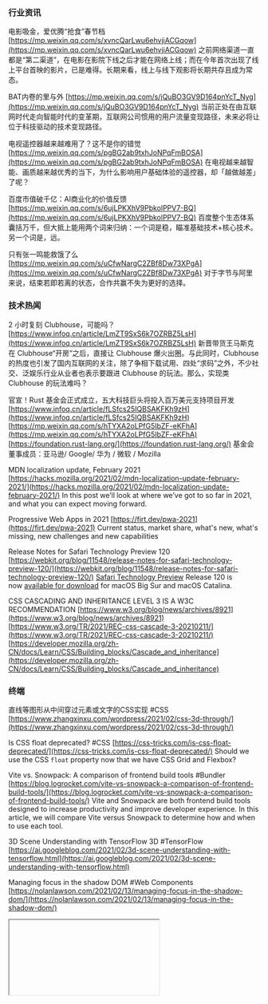 ### 行业资讯
电影吸金，爱优腾“抢食”春节档
[https://mp.weixin.qq.com/s/xvncQarLwu6ehvjiACGqow](https://mp.weixin.qq.com/s/xvncQarLwu6ehvjiACGqow)
之前网络渠道一直都是“第二渠道”，在电影在影院下线之后才能在网络上线；而在今年首次出现了线上平台首映的影片，已是难得。长期来看，线上与线下观影将长期共存且成为常态。

BAT内卷的里与外
[https://mp.weixin.qq.com/s/jQuBO3GV9D164pnYcT_Nyg](https://mp.weixin.qq.com/s/jQuBO3GV9D164pnYcT_Nyg)
当前正处在由互联网时代走向智能时代的变革期，互联网公司惯用的用户流量变现路径，未来必将让位于科技驱动的技术变现路径。

电视遥控器越来越难用了？这不是你的错觉
[https://mp.weixin.qq.com/s/pgBG2ab9txhJoNPqFmBOSA](https://mp.weixin.qq.com/s/pgBG2ab9txhJoNPqFmBOSA)
在电视越来越智能、画质越来越优秀的当下，为什么影响用户基础体验的遥控器，却「越做越差」了呢？

百度市值破千亿：AI商业化的价值反馈
[https://mp.weixin.qq.com/s/6ujLPKXhV9PbkolPPV7-BQ](https://mp.weixin.qq.com/s/6ujLPKXhV9PbkolPPV7-BQ)
百度整个生态体系囊括万千，但大抵上能用两个词来归纳：一个词是稳，瞄准基础技术+核心技术。另一个词是，远。

只有张一鸣能救饿了么
[https://mp.weixin.qq.com/s/uCfwNargC2ZBf8Dw73XPgA](https://mp.weixin.qq.com/s/uCfwNargC2ZBf8Dw73XPgA)
对于字节与阿里来说，结束若即若离的状态，合作共赢不失为更好的选择。

### 技术热闻
2 小时复刻 Clubhouse，可能吗？
[https://www.infoq.cn/article/LmZT9SxS6k7OZRBZ5LsH](https://www.infoq.cn/article/LmZT9SxS6k7OZRBZ5LsH)
新晋带货王马斯克在 Clubhouse“开房”之后，直接让 Clubhouse 爆火出圈。与此同时，Clubhouse 的热度也引发了国内互联网的关注，除了争相下载试用、四处“求码”之外，不少社交、泛娱乐行业从业者也表示要跟进 Clubhouse 的玩法。那么，实现类 Clubhouse 的玩法难吗？

官宣！Rust 基金会正式成立，五大科技巨头将投入百万美元支持项目开发
[https://www.infoq.cn/article/fLSfcs25IQBSAKFKh9zH](https://www.infoq.cn/article/fLSfcs25IQBSAKFKh9zH)
[https://mp.weixin.qq.com/s/hTYXA2oLPfG5IbZF-eKFhA](https://mp.weixin.qq.com/s/hTYXA2oLPfG5IbZF-eKFhA)
[https://foundation.rust-lang.org/](https://foundation.rust-lang.org/)
基金会董事成员：亚马逊/ Google/ 华为 / 微软 / Mozilla

MDN localization update, February 2021
[https://hacks.mozilla.org/2021/02/mdn-localization-update-february-2021/](https://hacks.mozilla.org/2021/02/mdn-localization-update-february-2021/)
In this post we’ll look at where we’ve got to so far in 2021, and what you can expect moving forward.

Progressive Web Apps in 2021
[https://firt.dev/pwa-2021](https://firt.dev/pwa-2021)
Current status, market share, what's new, what's missing, new challenges and new capabilities

Release Notes for Safari Technology Preview 120
[https://webkit.org/blog/11548/release-notes-for-safari-technology-preview-120/](https://webkit.org/blog/11548/release-notes-for-safari-technology-preview-120/)
[Safari Technology Preview](https://webkit.org/blog/6017/introducing-safari-technology-preview/) Release 120 is now [available for download](https://webkit.org/downloads/) for macOS Big Sur and macOS Catalina.

CSS CASCADING AND INHERITANCE LEVEL 3 IS A W3C RECOMMENDATION
[https://www.w3.org/blog/news/archives/8921](https://www.w3.org/blog/news/archives/8921)
[https://www.w3.org/TR/2021/REC-css-cascade-3-20210211/](https://www.w3.org/TR/2021/REC-css-cascade-3-20210211/)
[https://developer.mozilla.org/zh-CN/docs/Learn/CSS/Building_blocks/Cascade_and_inheritance](https://developer.mozilla.org/zh-CN/docs/Learn/CSS/Building_blocks/Cascade_and_inheritance)

### 终端
直线等图形从中间穿过元素或文字的CSS实现 #CSS
[https://www.zhangxinxu.com/wordpress/2021/02/css-3d-through/](https://www.zhangxinxu.com/wordpress/2021/02/css-3d-through/)

Is CSS float deprecated? #CSS
[https://css-tricks.com/is-css-float-deprecated/](https://css-tricks.com/is-css-float-deprecated/)
Should we use the CSS `float` property now that we have CSS Grid and Flexbox?

Vite vs. Snowpack: A comparison of frontend build tools #Bundler
[https://blog.logrocket.com/vite-vs-snowpack-a-comparison-of-frontend-build-tools/](https://blog.logrocket.com/vite-vs-snowpack-a-comparison-of-frontend-build-tools/)
Vite and Snowpack are both frontend build tools designed to increase productivity and improve developer experience. In this article, we will compare Vite versus Snowpack to determine how and when to use each tool.

3D Scene Understanding with TensorFlow 3D #TensorFlow
[https://ai.googleblog.com/2021/02/3d-scene-understanding-with-tensorflow.html](https://ai.googleblog.com/2021/02/3d-scene-understanding-with-tensorflow.html)

Managing focus in the shadow DOM #Web Components
[https://nolanlawson.com/2021/02/13/managing-focus-in-the-shadow-dom/](https://nolanlawson.com/2021/02/13/managing-focus-in-the-shadow-dom/)

<iframe> feedback: a fun technique with iframes on the web #iframe
[https://ciphrd.com/2021/02/10/iframe-feedback-a-fun-technique-with-iframes-on-the-web/](https://ciphrd.com/2021/02/10/iframe-feedback-a-fun-technique-with-iframes-on-the-web/)

Deep Dive into WebSockets #WebSockets
[https://blog.bitsrc.io/deep-dive-into-websockets-e6c4c7622423](https://blog.bitsrc.io/deep-dive-into-websockets-e6c4c7622423)
Understand the important attributes of WebSockets that every developer should know

### 设计
Design Trends 2021
[https://www.uxpin.com/studio/blog/design-trends-2021/](https://www.uxpin.com/studio/blog/design-trends-2021/)

Never design from scratch
[https://medium.com/sketch-app-sources/never-design-from-scratch-40d9d07216b3](https://medium.com/sketch-app-sources/never-design-from-scratch-40d9d07216b3)

### 发现
从用户体验的角度，分析《王者荣耀》爆火5年的原因
[https://www.uisdc.com/honor-of-kings](https://www.uisdc.com/honor-of-kings)
本质上是一款社交，杀时间的软件。

不想过情人节的理由有很多，男朋友的礼物算一个
[https://mp.weixin.qq.com/s/KRqR6nHPnpFJJggPXA3B4g](https://mp.weixin.qq.com/s/KRqR6nHPnpFJJggPXA3B4g)
如果送礼的本质是情意的流动，或许送礼人得好好站在对方的角度上考虑考虑。

What’s New in Mobile SDK 9.0?
[https://developer.salesforce.com/blogs/2021/02/whats-new-in-mobile-sdk-9-0.html](https://developer.salesforce.com/blogs/2021/02/whats-new-in-mobile-sdk-9-0.html)
Regardless of whether you’re building iOS apps, Android apps, or cross-platform apps, you and your end-users will love the enhancements in this release.
![image.png](https://cdn.nlark.com/yuque/0/2020/png/85771/1605930034828-7fc81343-651f-4a15-8465-eebe5a23cf61.png#align=left&display=inline&height=31&margin=%5Bobject%20Object%5D&name=image.png&originHeight=90&originWidth=2186&size=14325&status=done&style=none&width=746)


欢迎加入，一起共建「前端小报」
